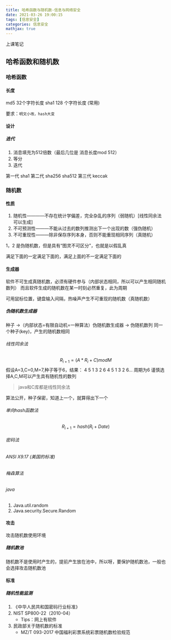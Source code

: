 ```yaml
---
title: 哈希函数与随机数-信息与网络安全
date: 2021-03-26 19:00:15
tags: [信息安全]
categories: 信息安全
mathjax: true
---
```


上课笔记

<!--more-->

## 哈希函数和随机数

### 哈希函数

#### 长度

md5 32个字符长度
sha1 128 个字符长度 (常用)

要求：``明文小改，hash大变``

#### 设计

##### 迭代

1. 消息填充为512倍数（最后几位是 消息长度mod 512）
2. 等分
3. 迭代

第一代 sha1
第二代 sha256 sha512
第三代 keccak

### 随机数

#### 性质

1. 随机性————不存在统计学偏差，完全杂乱的序列（弱随机）[线性同余法可以生成]
2. 不可预测性———不能从过去的数列推测出下一个出现的数（强伪随机）
3. 不可重现性———除非保存序列本身，否则不能重现相同序列（真随机）

1，2 是伪随机数，但是具有“图灵不可区分”，也就是以假乱真

满足下面的一定满足下面的，满足上面的不一定满足下面的

#### 生成器

软件不可生成真随机数，必须有硬件参与（内部状态相同，所以可以产生相同随机数列）
而且软件生成的随机数在某一时刻必然重复，此为周期

可用鼠标位置，键盘输入间隔，热噪声产生不可重现的随机数（真随机数）

##### 伪随机数生成器

种子 ->（内部状态=有限自动机=一种算法）伪随机数生成器 -> 伪随机数列
同一个种子(key)，产生的随机数相同

###### 线性同余法

$$R_{i+1}=(A*R_{i}+C) mod M$$
假设A=3,C=0,M=7,种子等于6，结果：
4 5 1 3 2 6 4 5 1 3 2 6... 周期为6
谨慎选择A,C,M可以产生具有随机性的数列

>java和C库都是线性同余法

算法公开，种子保密，知道上一个，就算得出下一个

###### 单向hash函数法

$$R_{i+1}=hash(R_i+Date)$$

###### 密码法

###### ANSI X9.17 (美国的标准)

###### 梅森算法

###### java

1. Java.util.random
2. Java.security.Secure.Random

#### 攻击

攻击随机数使用环境

##### 随机数池

随机数不是使用时产生的，提前产生放在池中，所以呀，要保护随机数池，一般也会选择攻击随机数池

#### 标准

##### 随机性能监测

1. 《中华人民共和国密码行业标准》
2. NIST SP800-22（2010-04）
    + Tips：网上有软件
3. 民政部关于随机数的标准
    + MZ/T 093-2017 中国福利彩票系统彩票随机数检验规范

